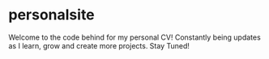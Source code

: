 # personalsite

Welcome to the code behind for my personal CV! Constantly being updates as I learn, grow and create more projects. Stay Tuned!
